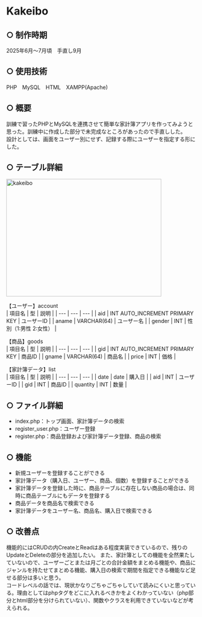 # Kakeibo
## ○ 制作時期
2025年6月～7月頃　手直し9月
## ○ 使用技術
PHP　MySQL　HTML　XAMPP(Apache)
## ○ 概要
訓練で習ったPHPとMySQLを連携させて簡単な家計簿アプリを作ってみようと思った。訓練中に作成した部分で未完成なところがあったので手直しした。  
設計としては、画面をユーザー別にせず、記録する際にユーザーを指定する形にした。
## ○ テーブル詳細
<img width="411" height="311" alt="kakeibo" src="https://github.com/user-attachments/assets/f960e661-3da5-4b0c-b577-5c6e7d6f0874" />  

【ユーザー】account  
| 項目名 | 型 | 説明 |
| --- | --- | --- |
| aid | INT AUTO_INCREMENT PRIMARY KEY | ユーザーID |
| aname | VARCHAR(64) | ユーザー名 |
| gender | INT | 性別（1:男性 2:女性） |

【商品】goods  
| 項目名 | 型 | 説明 |
| --- | --- | --- |
| gid | INT AUTO_INCREMENT PRIMARY KEY | 商品ID |
| gname | VARCHAR(64) | 商品名 |
| price | INT | 価格 |

【家計簿データ】list  
| 項目名 | 型 | 説明 |
| --- | --- | --- |
| date | date | 購入日 |
| aid | INT | ユーザーID |
| gid | INT | 商品ID |
| quantity | INT | 数量 |
## ○ ファイル詳細
- index.php：トップ画面、家計簿データの検索
- register_user.php：ユーザー登録
- register.php：商品登録および家計簿データ登録、商品の検索
## ○ 機能
- 新規ユーザーを登録することができる
- 家計簿データ（購入日、ユーザー、商品、個数）を登録することができる
- 家計簿データを登録した時に、商品テーブルに存在しない商品の場合は、同時に商品テーブルにもデータを登録する
- 商品データを商品名で検索できる
- 家計簿データをユーザー名、商品名、購入日で検索できる
## ○ 改善点
機能的にはCRUDの内CreateとReadはある程度実装できているので、残りのUpdateとDeleteの部分を追加したい。
また、家計簿としての機能を全然果たしていないので、ユーザーごとまたは月ごとの合計金額をまとめる機能や、商品にジャンルを持たせてまとめる機能、購入日の検索で期間を指定できる機能など足せる部分は多いと思う。  
コードレベルの話では、現状かなりごちゃごちゃしていて読みにくいと思っている。理由としてはphpタグをどこに入れるべきかをよくわかっていない（php部分とhtml部分を分けられていない）、関数やクラスを利用できていないなどが考えられる。

